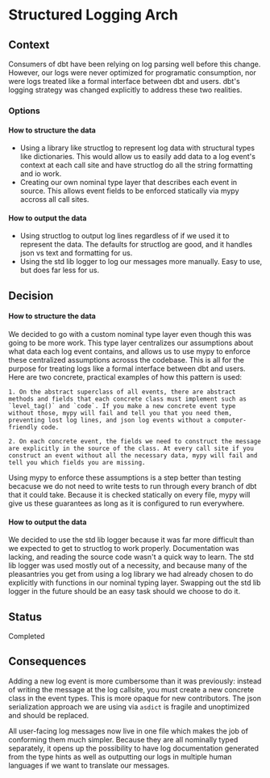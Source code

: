 # Structured Logging Arch

## Context
Consumers of dbt have been relying on log parsing well before this change. However, our logs were never optimized for programatic consumption, nor were logs treated like a formal interface between dbt and users. dbt's logging strategy was changed explicitly to address these two realities.

### Options
#### How to structure the data
- Using a library like structlog to represent log data with structural types like dictionaries. This would allow us to easily add data to a log event's context at each call site and have structlog do all the string formatting and io work.
- Creating our own nominal type layer that describes each event in source. This allows event fields to be enforced statically via mypy accross all call sites.

#### How to output the data
- Using structlog to output log lines regardless of if we used it to represent the data. The defaults for structlog are good, and it handles json vs text and formatting for us.
- Using the std lib logger to log our messages more manually. Easy to use, but does far less for us.

## Decision
#### How to structure the data
We decided to go with a custom nominal type layer even though this was going to be more work. This type layer centralizes our assumptions about what data each log event contains, and allows us to use mypy to enforce these centralized assumptions acrosss the codebase. This is all for the purpose for treating logs like a formal interface between dbt and users. Here are two concrete, practical examples of how this pattern is used:

    1. On the abstract superclass of all events, there are abstract methods and fields that each concrete class must implement such as `level_tag()` and `code`. If you make a new concrete event type without those, mypy will fail and tell you that you need them, preventing lost log lines, and json log events without a computer-friendly code.

    2. On each concrete event, the fields we need to construct the message are explicitly in the source of the class. At every call site if you construct an event without all the necessary data, mypy will fail and tell you which fields you are missing.

Using mypy to enforce these assumptions is a step better than testing becacuse we do not need to write tests to run through every branch of dbt that it could take. Because it is checked statically on every file, mypy will give us these guarantees as long as it is configured to run everywhere.

#### How to output the data
We decided to use the std lib logger because it was far more difficult than we expected to get to structlog to work properly. Documentation was lacking, and reading the source code wasn't a quick way to learn. The std lib logger was used mostly out of a necessity, and because many of the pleasantries you get from using a log library we had already chosen to do explicitly with functions in our nominal typing layer. Swapping out the std lib logger in the future should be an easy task should we choose to do it.

## Status
Completed

## Consequences
Adding a new log event is more cumbersome than it was previously: instead of writing the message at the log callsite, you must create a new concrete class in the event types. This is more opaque for new contributors. The json serialization approach we are using via `asdict` is fragile and unoptimized and should be replaced.

All user-facing log messages now live in one file which makes the job of conforming them much simpler. Because they are all nominally typed separately, it opens up the possibility to have log documentation generated from the type hints as well as outputting our logs in multiple human languages if we want to translate our messages.
